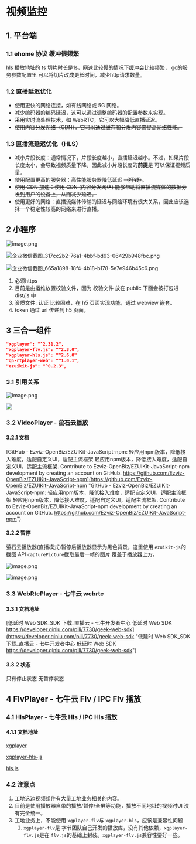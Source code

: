 <!--
 * @Author: shawicx d35f3153@proton.me
 * @Date: 2025-03-28 19:14:12
 * @LastEditors: shawicx d35f3153@proton.me
 * @LastEditTime: 2025-08-09 09:40:35
 * @Description: 
-->
# 视频监控

## 1. 平台端

### 1.1 ehome 协议 缓冲很频繁

hls 播放地址的 ts 切片时长是1s，网速比较慢的情况下缓冲会比较频繁， gc的服务参数配置里 可以将切片改成更长时间，减少http请求数量。

### 1.2 直播延迟优化

- 使用更快的网络连接，如有线网络或 5G 网络。
- 减少编码器的编码延迟，这可以通过调整编码器的配置参数来实现。
- 采用实时流处理技术，如 WebRTC，它可以大幅降低直播延迟。
- ~~使用内容分发网络（CDN），它可以通过缓存和分发内容来提高网络性能。~~

### 1.3 直播流延迟优化（HLS）

- 减小片段长度：通常情况下，片段长度越小，直播延迟越小。不过，如果片段长度太小，会导致视频质量下降，因此减小片段长度的**前提**是 可以保证视频质量。
- 使用配置更高的服务器：高性能服务器降低延迟 ~~（打钱）~~。
- ~~使用 CDN 加速：使用 CDN (内容分发网络) 能够帮助将直播流媒体的数据分发到用户的设备上，从而减少延迟。~~
- 使用更好的网络：直播流媒体传输的延迟与网络环境有很大关系，因此应该选择一个稳定性较高的网络来进行直播。

## 2 小程序

![image.png](https://cdn.nlark.com/yuque/0/2022/png/22890312/1663920612466-836ce386-90a9-45bd-a29a-7ccf5225f46f.png#averageHue=%23faf9f9\&clientId=u4a56f34d-1aa8-4\&from=paste\&height=358\&id=u34e1b5bd\&originHeight=422\&originWidth=722\&originalType=binary\&ratio=1\&rotation=0\&showTitle=false\&size=55057\&status=done\&style=none\&taskId=uce3fcd01-694c-4a5a-9149-99199282115\&title=\&width=613 "image.png")

![企业微信截图\_317cc2b2-76a1-4bbf-bd93-06429b948fbc.png](https://cdn.nlark.com/yuque/0/2022/png/22890312/1663920704553-e5690ab5-40c0-480a-9c5a-647633c22ff6.png#averageHue=%23fcfbfb\&clientId=u4a56f34d-1aa8-4\&from=paste\&height=280\&id=u7cece303\&originHeight=552\&originWidth=603\&originalType=binary\&ratio=1\&rotation=0\&showTitle=false\&size=60655\&status=done\&style=none\&taskId=u173c7e0f-b095-4cdb-8d31-e93d861b33f\&title=\&width=306 "企业微信截图_317cc2b2-76a1-4bbf-bd93-06429b948fbc.png")

![企业微信截图\_665a1898-18f4-4b18-b178-5e7e946b45c6.png](https://cdn.nlark.com/yuque/0/2022/png/22890312/1663920717161-70059e4b-cf3a-4f7d-bd68-6128533d1572.png#averageHue=%23fbf9f9\&clientId=u4a56f34d-1aa8-4\&from=paste\&height=278\&id=u4f1b5ca6\&originHeight=402\&originWidth=604\&originalType=binary\&ratio=1\&rotation=0\&showTitle=false\&size=49113\&status=done\&style=none\&taskId=ua069a4c3-aad0-4580-993c-e2978918180\&title=\&width=418 "企业微信截图_665a1898-18f4-4b18-b178-5e7e946b45c6.png")

1. 必须https
2. 目前是由运维放置校验文件，因为 校验文件 放在 public 下面会被打包进 dist/js 中
3. 资质文件: 认证 比较困难，在 h5 页面实现功能，通过 webview 嵌套。
4. token 通过 url 传递到 h5 页面。

## 3 三合一组件

```json
"xgplayer": "^2.31.2",
"xgplayer-flv.js": "^2.3.0",
"xgplayer-hls.js": "^2.6.0"
"qn-rtplayer-web": "^1.0.1",
"ezuikit-js": "^0.2.3",
```

### 3.1 引用关系

![image.png](https://cdn.nlark.com/yuque/0/2022/png/22890312/1646640230444-7257d0ec-ae50-41c1-a97b-5971a3bbebb6.png#averageHue=%23262b32\&clientId=uc2971265-8f6f-4\&from=paste\&height=405\&id=u411717d9\&originHeight=405\&originWidth=338\&originalType=binary\&ratio=1\&rotation=0\&showTitle=false\&size=35992\&status=done\&style=none\&taskId=u9df10ad1-3833-4a43-bbe2-c797a2303b9\&title=\&width=338 "image.png")

![](https://cdn.nlark.com/yuque/0/2022/jpeg/22890312/1646641132081-cdbec8f9-6341-46eb-b974-df147182c6d6.jpeg)

### 3.2 VideoPlayer - 萤石云播放

#### 3.2.1 文档

[GitHub - Ezviz-OpenBiz/EZUIKit-JavaScript-npm: 轻应用npm版本，降低接入难度，适配自定义UI，适配主流框架 轻应用npm版本，降低接入难度，适配自定义UI，适配主流框架. Contribute to Ezviz-OpenBiz/EZUIKit-JavaScript-npm development by creating an account on GitHub. https://github.com/Ezviz-OpenBiz/EZUIKit-JavaScript-npm](https://github.com/Ezviz-OpenBiz/EZUIKit-JavaScript-npm "GitHub - Ezviz-OpenBiz/EZUIKit-JavaScript-npm: 轻应用npm版本，降低接入难度，适配自定义UI，适配主流框架 轻应用npm版本，降低接入难度，适配自定义UI，适配主流框架. Contribute to Ezviz-OpenBiz/EZUIKit-JavaScript-npm development by creating an account on GitHub. https://github.com/Ezviz-OpenBiz/EZUIKit-JavaScript-npm")

#### 3.2.2 暂停

萤石云播放器(直播模式)暂停后播放器显示为黑色背景，这里使用 `ezuikit-js`的截图 API `capturePicture`截取最后一帧的图片 覆盖于播放器上方。

![image.png](https://cdn.nlark.com/yuque/0/2022/png/22890312/1646640850898-68d51382-dce2-405c-a462-be7ff07557f3.png#averageHue=%23292e36\&clientId=uc2971265-8f6f-4\&from=paste\&height=154\&id=ue6094e4e\&originHeight=154\&originWidth=905\&originalType=binary\&ratio=1\&rotation=0\&showTitle=false\&size=46456\&status=done\&style=none\&taskId=u2c704f21-d973-4bb1-9c8c-3ca3fadb3fb\&title=\&width=905 "image.png")

![image.png](https://cdn.nlark.com/yuque/0/2022/png/22890312/1646640880703-83f32b91-4471-472f-ba36-1d17b39988f4.png#averageHue=%23292d36\&clientId=uc2971265-8f6f-4\&from=paste\&height=821\&id=WywmD\&originHeight=821\&originWidth=836\&originalType=binary\&ratio=1\&rotation=0\&showTitle=false\&size=135158\&status=done\&style=none\&taskId=u3c8afea5-d35a-4349-a1c6-0b4b882bb03\&title=\&width=836 "image.png")

### 3.3 WebRtcPlayer - 七牛云 webrtc

#### 3.3.1 文档地址

[低延时 Web SDK\_SDK 下载\_直播云 - 七牛开发者中心 低延时 Web SDK https://developer.qiniu.com/pili/7730/geek-web-sdk](https://developer.qiniu.com/pili/7730/geek-web-sdk "低延时 Web SDK_SDK 下载_直播云 - 七牛开发者中心 低延时 Web SDK https://developer.qiniu.com/pili/7730/geek-web-sdk")

#### 3.3.2 状态

只有停止状态 无暂停状态

## 4 FlvPlayer - 七牛云 Flv / IPC Flv 播放

### 4.1 HlsPlayer - 七牛云 Hls / IPC Hls 播放

#### 4.1.1 文档地址

[xgplayer](https://v2.h5player.bytedance.com/gettingStarted/ "xgplayer")

[xgplayer-hls-js](https://v2.h5player.bytedance.com/plugins/#xgplayer-hls-js "xgplayer-hls-js")

[hls.js](https://github.com/video-dev/hls.js/blob/master/docs/API.md#fine-tuning "hls.js")

### 4.2 注意点

1. 工地这边视频组件有大量工地业务相关的内容。
2. 目前是使用播放器自带的播放/暂停/全屏等功能，播放不同地址的视频时UI 没有完全统一。
3. 工地业务上，不能使用 `xgplayer-flv`与 `xgplayer-hls`，应该是兼容性问题
   1. `xgplayer-flv`是 字节团队自己开发的播放库，没有其他依赖，`xgplayer-flv.js`是在 `flv.js`的基础上封装。`xgplayer-flv.js`兼容性要好一些。
